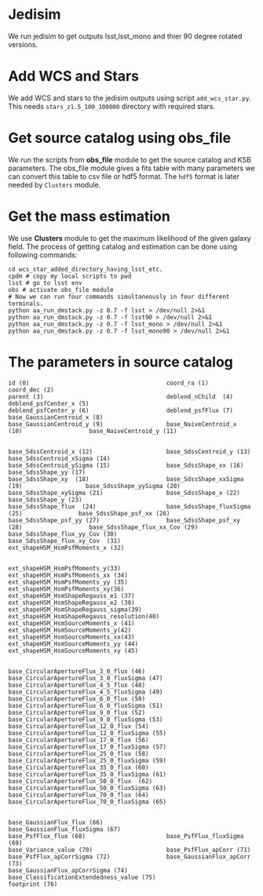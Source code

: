 # Jedisim
We run jedisim to get outputs lsst,lsst\_mono and thier 90 degree rotated versions.

# Add WCS and Stars
We add WCS and stars to the jedisim outputs using script `add_wcs_star.py`.
This needs `stars_z1.5_100_100000` directory with required stars.

# Get source catalog using **obs\_file**
We run the scripts from  **obs\_file** module to get the source catalog and KSB parameters.
The obs_file module gives a fits table with many parameters we can convert this table to csv file 
or hdf5 format. The `hdf5` format is later needed by `Clusters` module.

# Get the mass estimation
We use **Clusters** module to get the maximum likelihood of the given galaxy field.
The process of getting catalog and estimation can be done using following commands:
```
cd wcs_star_added_directory_having_lsst_etc.
cpdm # copy my local scripts to pwd
lsst # go to lsst env
obs # activate obs_file module
# Now we can run four commands simultaneously in four different terminals.
python aa_run_dmstack.py -z 0.7 -f lsst > /dev/null 2>&1 
python aa_run_dmstack.py -z 0.7 -f lsst90 > /dev/null 2>&1
python aa_run_dmstack.py -z 0.7 -f lsst_mono > /dev/null 2>&1
python aa_run_dmstack.py -z 0.7 -f lsst_mono90 > /dev/null 2>&1
```

# The parameters in source catalog
```   
id (0)                                       coord_ra (1)                                 coord_dec (2)
parent (3)                                   deblend_nChild  (4)                          deblend_psfCenter_x (5)
deblend_psfCenter_y (6)                      deblend_psfFlux (7)                          base_GaussianCentroid_x (8)
base_GaussianCentroid_y (9)                  base_NaiveCentroid_x  (10)                   base_NaiveCentroid_y (11)


base_SdssCentroid_x (12)                     base_SdssCentroid_y (13)                     base_SdssCentroid_xSigma (14)
base_SdssCentroid_ySigma (15)                base_SdssShape_xx (16)                       base_SdssShape_yy (17)
base_SdssShape_xy  (18)                      base_SdssShape_xxSigma (19)                  base_SdssShape_yySigma (20)
base_SdssShape_xySigma (21)                  base_SdssShape_x (22)                        base_SdssShape_y (23)
base_SdssShape_flux  (24)                    base_SdssShape_fluxSigma (25)                base_SdssShape_psf_xx (26)
base_SdssShape_psf_yy (27)                   base_SdssShape_psf_xy (28)                   base_SdssShape_flux_xx_Cov (29)
base_SdssShape_flux_yy_Cov (30)              base_SdssShape_flux_xy_Cov  (31)             ext_shapeHSM_HsmPsfMoments_x (32)


ext_shapeHSM_HsmPsfMoments_y(33)           ext_shapeHSM_HsmPsfMoments_xx (34)          ext_shapeHSM_HsmPsfMoments_yy (35)
ext_shapeHSM_HsmPsfMoments_xy(36)          ext_shapeHSM_HsmShapeRegauss_e1 (37)        ext_shapeHSM_HsmShapeRegauss_e2 (38)
ext_shapeHSM_HsmShapeRegauss_sigma(39)     ext_shapeHSM_HsmShapeRegauss_resolution(40) ext_shapeHSM_HsmSourceMoments_x (41)
ext_shapeHSM_HsmSourceMoments_y(42)        ext_shapeHSM_HsmSourceMoments_xx(43)        ext_shapeHSM_HsmSourceMoments_yy (44)
ext_shapeHSM_HsmSourceMoments_xy (45)          


base_CircularApertureFlux_3_0_flux (46)      base_CircularApertureFlux_3_0_fluxSigma (47) 
base_CircularApertureFlux_4_5_flux (48)      base_CircularApertureFlux_4_5_fluxSigma (49) 
base_CircularApertureFlux_6_0_flux (50)      base_CircularApertureFlux_6_0_fluxSigma (51)
base_CircularApertureFlux_9_0_flux (52)      base_CircularApertureFlux_9_0_fluxSigma (53)
base_CircularApertureFlux_12_0_flux (54)     base_CircularApertureFlux_12_0_fluxSigma (55)
base_CircularApertureFlux_17_0_flux (56)     base_CircularApertureFlux_17_0_fluxSigma (57)
base_CircularApertureFlux_25_0_flux (58)     base_CircularApertureFlux_25_0_fluxSigma (59) 
base_CircularApertureFlux_35_0_flux (60)     base_CircularApertureFlux_35_0_fluxSigma (61)
base_CircularApertureFlux_50_0_flux  (62)    base_CircularApertureFlux_50_0_fluxSigma (63)
base_CircularApertureFlux_70_0_flux (64)     base_CircularApertureFlux_70_0_fluxSigma (65)


base_GaussianFlux_flux (66)                  base_GaussianFlux_fluxSigma (67)
base_PsfFlux_flux (68)                       base_PsfFlux_fluxSigma (69)
base_Variance_value (70)                     base_PsfFlux_apCorr (71)
base_PsfFlux_apCorrSigma (72)                base_GaussianFlux_apCorr (73)
base_GaussianFlux_apCorrSigma (74)           base_ClassificationExtendedness_value (75)
footprint (76)
```
